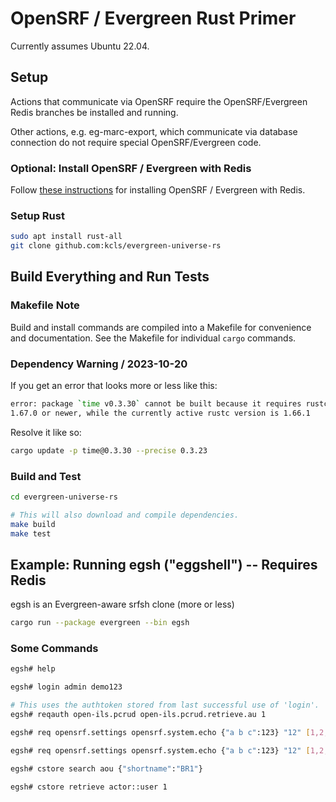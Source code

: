 # OpenSRF / Evergreen Rust Primer

Currently assumes Ubuntu 22.04.

## Setup

Actions that communicate via OpenSRF require the OpenSRF/Evergreen
Redis branches be installed and running.

Other actions, e.g. eg-marc-export, which communicate via database 
connection do not require special OpenSRF/Evergreen code.

### Optional: Install OpenSRF / Evergreen with Redis

Follow [these instructions](
    https://github.com/berick/evergreen-ansible-installer/tree/working/ubuntu-22.04-redis)
for installing OpenSRF / Evergreen with Redis.

### Setup Rust

```sh
sudo apt install rust-all 
git clone github.com:kcls/evergreen-universe-rs                                
```

## Build Everything and Run Tests

### Makefile Note

Build and install commands are compiled into a Makefile for convenience
and documentation.  See the Makefile for individual `cargo` commands.

### Dependency Warning / 2023-10-20

If you get an error that looks more or less like this:

```sh
error: package `time v0.3.30` cannot be built because it requires rustc 
1.67.0 or newer, while the currently active rustc version is 1.66.1
```

Resolve it like so:

```sh
cargo update -p time@0.3.30 --precise 0.3.23                                   
```

### Build and Test

```sh
cd evergreen-universe-rs

# This will also download and compile dependencies.
make build
make test
```

## Example: Running egsh ("eggshell") -- Requires Redis

egsh is an Evergreen-aware srfsh clone (more or less)

```sh
cargo run --package evergreen --bin egsh
```

### Some Commands

```sh
egsh# help

egsh# login admin demo123

# This uses the authtoken stored from last successful use of 'login'.
egsh# reqauth open-ils.pcrud open-ils.pcrud.retrieve.au 1

egsh# req opensrf.settings opensrf.system.echo {"a b c":123} "12" [1,2,3]

egsh# req opensrf.settings opensrf.system.echo {"a b c":123} "12" [1,2,3]

egsh# cstore search aou {"shortname":"BR1"}

egsh# cstore retrieve actor::user 1
```


